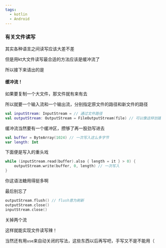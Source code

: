 ```yaml
---
tags:
  - kotlin
  - Android
---
```

### 有关文件读写

其实各种语言之间读写应该大差不差

但是用kt大文件读写最合适的方法应该是缓冲流了

所以接下来请出的是

#### 缓冲流！

如果要复制一个大文件，那文件就有来有去

所以就要一个输入流和一个输出流，分别指定原文件的路径和新文件的路径

```kotlin
val inputStream: InputStream = // 通过文件路径
val outputStream: OutputStream = FileOutputStream(file) // 可以像这样创建一个流，用open也是可以的
```

缓冲流当然要有一个缓冲区，攒够了再一股劲写进去

```kotlin
val buffer = ByteArray(1024) // 一次写入这么多字节
var length: Int
```

下面便是写入的重头戏

```kotlin
while (inputStream.read(buffer).also { length = it } > 0) {
    outputStream.write(buffer, 0, length) // 一次写入
}
```

你这语法糖用得挺多啊

最后别忘了

```kotlin
outputStream.flush() // flush意为刷新
outputStream.close()
inputStream.close()
```

关掉两个流

这样就能实现文件读写辣！

当然还有用`use`来自动关闭的写法，这些东西以后再写吧，手写又不是不能用（